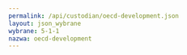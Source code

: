 ```yaml
---
permalink: /api/custodian/oecd-development.json
layout: json_wybrane
wybrane: 5-1-1
nazwa: oecd-development
---
```

